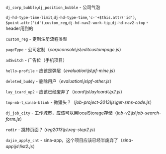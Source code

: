 `dj_corp_bubble`,`dj_position_bubble` - 公司气泡


`dj-hd-type-time-limit`,`dj-hd-type-time`,`'c-'+$this.attr('id')`,` $point.attr('id')`,`custom_reg`,`dj-hd-nav2-work-tip`,`dj-hd-nav2-stop` - header用到的


`custom_reg` - 定制注册流程类型

`pageType` - 公司定制（*corpconsole\js\editcustompage.js*）

`adSwitch` - 广告位（手机项目）

`hello-profile` - 应该是弹层（*evaluation\js\pf-mine.js*）

`deleted_buddy` - 删除用户（*evaluation\js\pf-other.js*）

`lay_icard_up2` - 应该已经废弃了（*icard\js\layIcardUp2.js*）


`tmp-mb-t`,`sinab-blink` - 微猎头？（*job-project-2013\js\get-sms-code.js*）

`dj_job_city` - 工作城市，应该可以用localStorage存储（*job-v2\js\job-search-form.js*）

`redir` - 跳转页面？ (*reg2013\js\reg-step2.js*)

`dajie_apply_cnt` - sina-app，这个项目应该已经半废弃了（*sina-app\js\list2.js*）